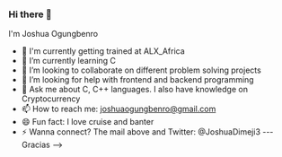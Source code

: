 ### Hi there 👋
I'm Joshua Ogungbenro

- 🔭 I'm currently getting trained at ALX_Africa
- 🌱 I’m currently learning C 
- 👯 I’m looking to collaborate on different problem solving projects
- 🤔 I’m looking for help with frontend and backend programming
- 💬 Ask me about C, C++ languages. I also have knowledge on Cryptocurrency
- 📫 How to reach me: joshuaogungbenro@gmail.com 
- 😄 Fun fact: I love cruise and banter
- ⚡ Wanna connect? The mail above and Twitter: @JoshuaDimeji3
--- Gracias
-->

